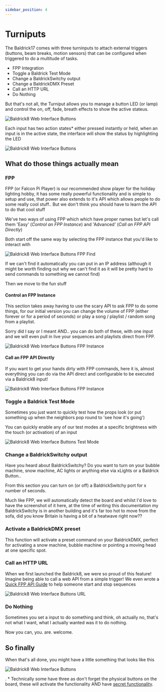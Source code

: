 ```yaml
---
sidebar_position: 4
---
```


# Turniputs

The Baldrick17 comes with three turninputs to attach external triggers (buttons, beam breaks, motion sensors) that can be configured when triggered to do a multitude of tasks.

* FPP Integration
* Toggle a Baldrick Test Mode
* Change a BaldrickSwitchy output
* Change a BaldrickDMX Preset
* Call an HTTP URL
* Do Nothing

But that's not all, the Turniput allows you to manage a button LED (or lamp) and control the on, off, fade, breath effects to show the active stateus. 

![Baldrick8 Web Interface Buttons ](../img/web-button-advanced-clean.png)

Each input has two action states* either pressed instantly or held, when an input is in the active state, the interface will show the status by highlighting the LED

![Baldrick8 Web Interface Buttons ](../img/web-button-pressed.png)

## What do those things actually mean

### FPP 

FPP (or Falcon Pi Player) is our recommended show player for the holiday lighting hobby, it has some really powerful functionality and is simple to setup and use, that power also extends to it's API which allows people to do some really cool stuff.. But we don't think you should have to learn the API to do that cool stuff

We've two ways of using FPP which which have proper names but let's call them 'Easy' (*Control an FPP Instance*) and 'Advanced' (*Call an FPP API Directly*)

Both start off the same way by selecting the FPP instance that you'd like to interact with

![Baldrick8 Web Interface Buttons FPP Find ](../img/web-button-fpp-find.png)

If we can't find it automatically you can put in an IP address (although it might be worth finding out why we can't find it as it will be pretty hard to send commands to something we cannot find)

Then we move to the fun stuff

#### Control an FPP Instance

This section takes away having to use the scary API to ask FPP to do some things, for our initial version you can change the volume of FPP (either forever or for a period of seconds) or play a song / playlist / random song from a playlist. 

Sorry did I say or I meant AND.. you can do both of these, with one input and we will even pull in live your sequences and playlists direct from FPP.

![Baldrick8 Web Interface Buttons FPP Instance ](../img/web-button-fpp-interface-confirm.png)


#### Call an FPP API Directly

If you want to get your hands dirty with FPP commands, here it is, almost everything you can do via the API direct and configurable to be executed via a Baldrick8 input! 

![Baldrick8 Web Interface Buttons FPP Instance ](../img/web-button-fpp-command.png)

### Toggle a Baldrick Test Mode

Sometimes you just want to quickly test how the props look (or put something up when the neighbors pop round to 'see how it's going')

You can quickly enable any of our test modes at a specific brightness with the touch (or activation) of an input

![Baldrick8 Web Interface Buttons Test Mode ](../img/web-button-advanced-test-mode.png)


### Change a BaldrickSwitchy output

Have you heard about BaldrickSwitchy? Do you want to turn on your bubble machine, snow machine, AC lights or anything else via xLights or a Baldrick Button.. 

From this section you can turn on (or off) a BaldrickSwitchy port for x number of seconds.

Much like FPP, we will automatically detect the board and whilst I'd love to have the screenshot of it here, at the time of writing this documentation my BaldrickSwitchy is in another building and it's far too hot to move from the sofa, did you know Britain is having a bit of a heatwave right now?? 


### Activate a BaldrickDMX preset

This function will activate a preset command on your BaldrickDMX, perfect for activating a snow machine, bubble machine or pointing a moving head at one specific spot.

### Call an HTTP URL

When we first launched the Baldrick8, we were so proud of this feature! Imagine being able to call a web API from a simple trigger! We even wrote a [Quick FPP API Guide](../common-questions/fpp_api_commands.md) to help someone start and stop sequences 

![Baldrick8 Web Interface Buttons URL](../img/web-button-url.png)

### Do Nothing

Sometimes you set a input to do something and think, oh actually no, that's not what I want, what I actually wanted was it to do nothing.

Now you can, you. are. welcome. 


## So finally

When that's all done, you might have a little something that looks like this

![Baldrick8 Web Interface Buttons ](../img/web-interface-buttons-improved.png)


 . * Technically some have three as don't forget the physical buttons on the board, these will activate the functionality AND have [secret functionality](../board_buttons.md).